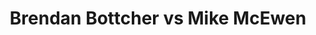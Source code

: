 ---
title: Brendan Bottcher vs Mike McEwen
player1:
  name: Bottcher, Brendan
  percent: 77
  wins: 2
  losses: 1
player2:
  name: McEwen, Mike
  percent: 77
  wins: 1
  losses: 2
games:
- player1:
    team: AB
    position: Fourth
    percent: 79
    win: 0
    loss: 1
  player2:
    team: MB
    position: Fourth
    percent: 85
    win: 1
    loss: 0
  event: Brier
  year: 2017
  draw: Round Robin(7)
  score: MB 10 - AB 6
- player1:
    team: AB
    position: Fourth
    percent: 92
    win: 1
    loss: 0
  player2:
    team: WC
    position: Fourth
    percent: 75
    win: 0
    loss: 1
  event: Brier
  year: 2018
  draw: Round Robin(14)
  score: AB 9 - WC 2
- player1:
    team: WC
    position: Fourth
    percent: 66
    win: 1
    loss: 0
  player2:
    team: MB
    position: Fourth
    percent: 72
    win: 0
    loss: 1
  event: Brier
  year: 2019
  draw: Round Robin(5)
  score: WC 9 - MB 8
- player1:
    team: Bott
    position: Fourth
    percent: 75
    win: 0
    loss: 1
  player2:
    team: McEw
    position: Fourth
    percent: 91
    win: 1
    loss: 0
  event: Trials (Men)
  year: 2017
  draw: Round Robin(18)
  score: McEw 6 - Bott 4
---